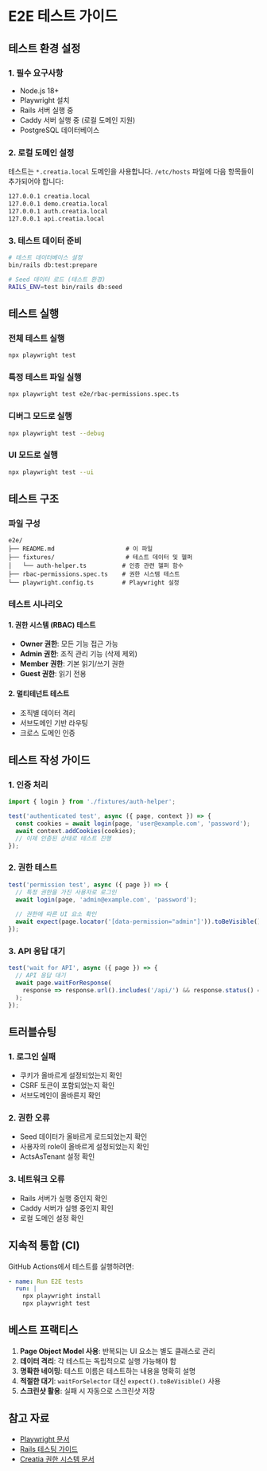 # E2E 테스트 가이드

## 테스트 환경 설정

### 1. 필수 요구사항
- Node.js 18+ 
- Playwright 설치
- Rails 서버 실행 중
- Caddy 서버 실행 중 (로컬 도메인 지원)
- PostgreSQL 데이터베이스

### 2. 로컬 도메인 설정
테스트는 `*.creatia.local` 도메인을 사용합니다. `/etc/hosts` 파일에 다음 항목들이 추가되어야 합니다:

```bash
127.0.0.1 creatia.local
127.0.0.1 demo.creatia.local
127.0.0.1 auth.creatia.local
127.0.0.1 api.creatia.local
```

### 3. 테스트 데이터 준비
```bash
# 테스트 데이터베이스 설정
bin/rails db:test:prepare

# Seed 데이터 로드 (테스트 환경)
RAILS_ENV=test bin/rails db:seed
```

## 테스트 실행

### 전체 테스트 실행
```bash
npx playwright test
```

### 특정 테스트 파일 실행
```bash
npx playwright test e2e/rbac-permissions.spec.ts
```

### 디버그 모드로 실행
```bash
npx playwright test --debug
```

### UI 모드로 실행
```bash
npx playwright test --ui
```

## 테스트 구조

### 파일 구성
```
e2e/
├── README.md                    # 이 파일
├── fixtures/                    # 테스트 데이터 및 헬퍼
│   └── auth-helper.ts          # 인증 관련 헬퍼 함수
├── rbac-permissions.spec.ts    # 권한 시스템 테스트
└── playwright.config.ts        # Playwright 설정
```

### 테스트 시나리오

#### 1. 권한 시스템 (RBAC) 테스트
- **Owner 권한**: 모든 기능 접근 가능
- **Admin 권한**: 조직 관리 기능 (삭제 제외)
- **Member 권한**: 기본 읽기/쓰기 권한
- **Guest 권한**: 읽기 전용

#### 2. 멀티테넌트 테스트
- 조직별 데이터 격리
- 서브도메인 기반 라우팅
- 크로스 도메인 인증

## 테스트 작성 가이드

### 1. 인증 처리
```typescript
import { login } from './fixtures/auth-helper';

test('authenticated test', async ({ page, context }) => {
  const cookies = await login(page, 'user@example.com', 'password');
  await context.addCookies(cookies);
  // 이제 인증된 상태로 테스트 진행
});
```

### 2. 권한 테스트
```typescript
test('permission test', async ({ page }) => {
  // 특정 권한을 가진 사용자로 로그인
  await login(page, 'admin@example.com', 'password');
  
  // 권한에 따른 UI 요소 확인
  await expect(page.locator('[data-permission="admin"]')).toBeVisible();
});
```

### 3. API 응답 대기
```typescript
test('wait for API', async ({ page }) => {
  // API 응답 대기
  await page.waitForResponse(
    response => response.url().includes('/api/') && response.status() === 200
  );
});
```

## 트러블슈팅

### 1. 로그인 실패
- 쿠키가 올바르게 설정되었는지 확인
- CSRF 토큰이 포함되었는지 확인
- 서브도메인이 올바른지 확인

### 2. 권한 오류
- Seed 데이터가 올바르게 로드되었는지 확인
- 사용자의 role이 올바르게 설정되었는지 확인
- ActsAsTenant 설정 확인

### 3. 네트워크 오류
- Rails 서버가 실행 중인지 확인
- Caddy 서버가 실행 중인지 확인
- 로컬 도메인 설정 확인

## 지속적 통합 (CI)

GitHub Actions에서 테스트를 실행하려면:

```yaml
- name: Run E2E tests
  run: |
    npx playwright install
    npx playwright test
```

## 베스트 프랙티스

1. **Page Object Model 사용**: 반복되는 UI 요소는 별도 클래스로 관리
2. **데이터 격리**: 각 테스트는 독립적으로 실행 가능해야 함
3. **명확한 네이밍**: 테스트 이름은 테스트하는 내용을 명확히 설명
4. **적절한 대기**: `waitForSelector` 대신 `expect().toBeVisible()` 사용
5. **스크린샷 활용**: 실패 시 자동으로 스크린샷 저장

## 참고 자료

- [Playwright 문서](https://playwright.dev)
- [Rails 테스팅 가이드](https://guides.rubyonrails.org/testing.html)
- [Creatia 권한 시스템 문서](../docs/rbac.md)